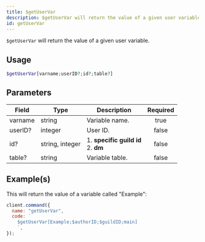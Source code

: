 ```yaml
---
title: $getUserVar
description: $getUserVar will return the value of a given user variable.
id: getUserVar
---
```


`$getUserVar` will return the value of a given user variable.

## Usage

```php
$getUserVar[varname;userID?;id?;table?]
```

## Parameters

| Field   | Type            | Description                               | Required |
| ------- | --------------- | ----------------------------------------- | :------: |
| varname | string          | Variable name.                            |   true   |
| userID? | integer         | User ID.                                  |  false   |
| id?     | string, integer | 1. **specific guild id** <br /> 2. **dm** |  false   |
| table?  | string          | Variable table.                           |  false   |

## Example(s)

This will return the value of a variable called "Example":

```javascript
client.command({
  name: "getUserVar",
  code: `
    $getUserVar[Example;$authorID;$guildID;main]
    `,
});
```
